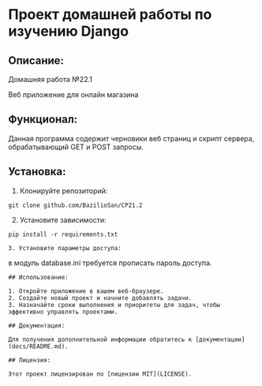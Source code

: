 # Проект домашней работы по изучению Django

## Описание:

Домашняя работа №22.1

Веб приложение для онлайн магазина


## Функционал:
Данная программа содержит черновики веб страниц и скрипт сервера, обрабатывающий GET и POST запросы.

## Установка:

1. Клонируйте репозиторий:
```
git clone github.com/BazilioSan/CP21.2
```
2. Установите зависимости:
```
pip install -r requirements.txt

3. Установите параметры доступа:
```
в модуль database.ini требуется прописать пароль доступа. 
```
## Использование:

1. Откройте приложение в вашем веб-браузере.
2. Создайте новый проект и начните добавлять задачи.
3. Назначайте сроки выполнения и приоритеты для задач, чтобы эффективно управлять проектами.

## Документация:

Для получения дополнительной информации обратитесь к [документации](docs/README.md).

## Лицензия:

Этот проект лицензирован по [лицензии MIT](LICENSE).

